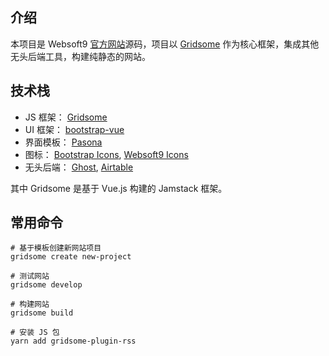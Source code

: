 ## 介绍

本项目是 Websoft9 [官方网站](https://www.websoft9.com)源码，项目以  [Gridsome](https://www.gridsome.cn/) 作为核心框架，集成其他无头后端工具，构建纯静态的网站。  

## 技术栈

* JS 框架： [Gridsome](https://www.gridsome.cn/)
* UI 框架： [bootstrap-vue](https://bootstrap-vue.org/)
* 界面模板： [Pasona](https://www.pasona-vue.envytheme.com/machine-learning)
* 图标： [Bootstrap Icons](https://icons.getbootstrap.com/), [Websoft9 Icons](https://github.com/Websoft9/icons)
* 无头后端： [Ghost](https://ghost.org/), [Airtable](https://airtable.com/)

其中 Gridsome 是基于 Vue.js 构建的 Jamstack 框架。

## 常用命令

```
# 基于模板创建新网站项目
gridsome create new-project

# 测试网站
gridsome develop

# 构建网站
gridsome build

# 安装 JS 包
yarn add gridsome-plugin-rss
```
